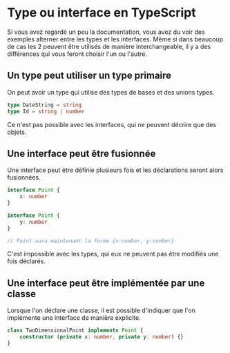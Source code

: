# Type ou interface en TypeScript

Si vous avez regardé un peu la documentation, vous avez du voir des exemples alterner entre les types et les interfaces. Même si dans beaucoup de cas les 2 peuvent être utilisés de manière interchangeable, il y a des différences qui vous feront choisir l'un ou l'autre.

## Un type peut utiliser un type primaire

On peut avoir un type qui utilise des types de bases et des unions types.

```ts
type DateString = string
type Id = string | number
```

Ce n'est pas possible avec les interfaces, qui ne peuvent décrire que des objets.

## Une interface peut être fusionnée

Une interface peut être définie plusieurs fois et les déclarations seront alors fusionnées.

```ts
interface Point {
    x: number
}

interface Point {
    y: number
}

// Point aura maintenant la forme {x:number, y:number}
```

C'est impossible avec les types, qui eux ne peuvent pas être modifiés une fois déclarés.

## Une interface peut être implémentée par une classe

Lorsque l'on déclare une classe, il est possible d'indiquer que l'on implémente une interface de manière explicite.

```ts
class TwoDimensionalPoint implements Point {
    constructor (private x: number, private y: number) {}
}
```